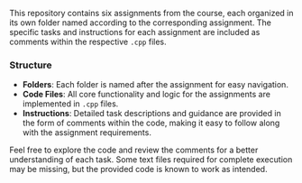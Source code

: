 This repository contains six assignments from the course, each organized in its own folder named according to the corresponding assignment. 
The specific tasks and instructions for each assignment are included as comments within the respective `.cpp` files. 

### Structure

- **Folders**: Each folder is named after the assignment for easy navigation.
- **Code Files**: All core functionality and logic for the assignments are implemented in `.cpp` files.
- **Instructions**: Detailed task descriptions and guidance are provided in the form of comments within the code, making it easy to follow along with the assignment requirements.

Feel free to explore the code and review the comments for a better understanding of each task. 
Some text files required for complete execution may be missing, but the provided code is known to work as intended.
